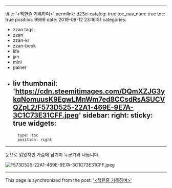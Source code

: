 
---
title: '<책한줄 기록하며>'
permlink: d23ei
catalog: true
toc_nav_num: true
toc: true
position: 9999
date: 2019-08-12 23:16:51
categories:
- zzan
tags:
- zzan
- zzan-kr
- zzan-book
- life
- jjm
- mini
- palnet
- liv
thumbnail: 'https://cdn.steemitimages.com/DQmXZJG3ykqNomuusK9EgwLMnWm7ed8CCsdRsASUCVQZpL2/F573D525-22A1-469E-9E7A-3C1C73E31CFF.jpeg'
sidebar:
    right:
        sticky: true
widgets:
    -
        type: toc
        position: right
---


눈으로 읽었지만 가슴에 남기며 누군가와 나눕니다. 

![F573D525-22A1-469E-9E7A-3C1C73E31CFF.jpeg](https://cdn.steemitimages.com/DQmXZJG3ykqNomuusK9EgwLMnWm7ed8CCsdRsASUCVQZpL2/F573D525-22A1-469E-9E7A-3C1C73E31CFF.jpeg)

- - -

This page is synchronized from the post: ['<책한줄 기록하며>'](https://steemit.com/@kingbit/d23ei)
